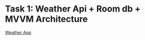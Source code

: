 # Task 1: Weather Api + Room db + MVVM Architecture 

[Weather App](https://drive.google.com/file/d/1yaYLuHxKmqwH8ILiBjqeCPWUhZ1mvoJu/view?usp=drivesdk)
